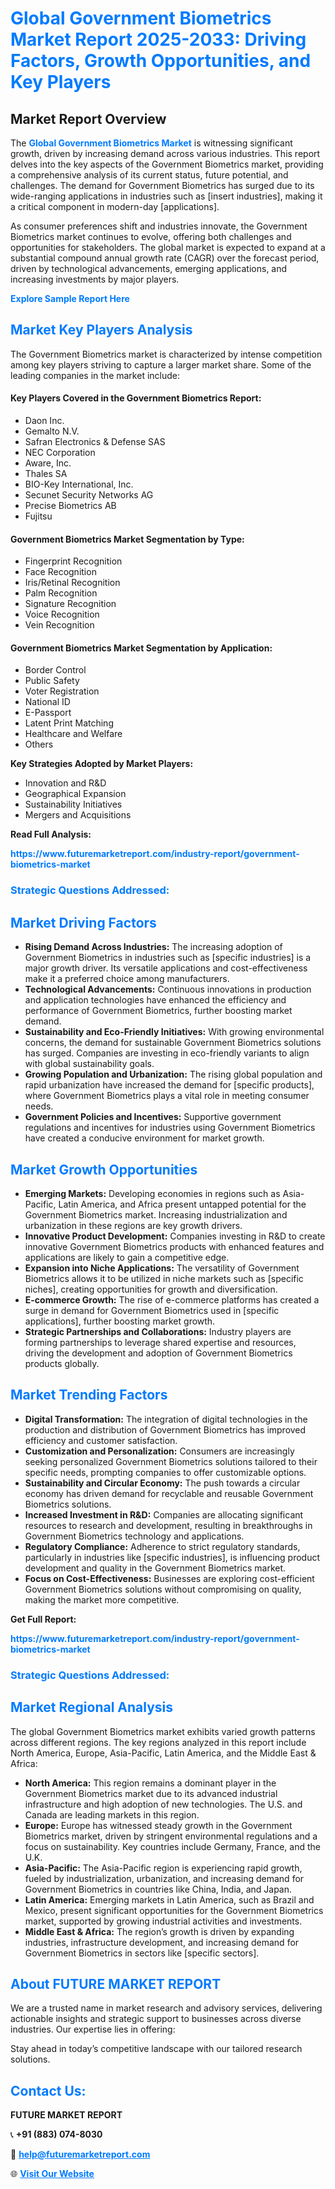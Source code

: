<h1 style="color: #007BFF;">Global Government Biometrics Market Report 2025-2033: Driving Factors, Growth Opportunities, and Key Players</h1>

<section id="overview">
<h2>Market Report Overview</h2>
<p>The <a href="https://www.futuremarketreport.com/industry-report/government-biometrics-market" style="color: #007BFF; text-decoration: none;"><strong>Global Government Biometrics Market</strong></a> is witnessing significant growth, driven by increasing demand across various industries. This report delves into the key aspects of the Government Biometrics market, providing a comprehensive analysis of its current status, future potential, and challenges. The demand for Government Biometrics has surged due to its wide-ranging applications in industries such as [insert industries], making it a critical component in modern-day [applications].</p>
<p>As consumer preferences shift and industries innovate, the Government Biometrics market continues to evolve, offering both challenges and opportunities for stakeholders. The global market is expected to expand at a substantial compound annual growth rate (CAGR) over the forecast period, driven by technological advancements, emerging applications, and increasing investments by major players.</p>
</section>

<section id="overview">
<p><a href="https://www.futuremarketreport.com/request-sample/reportId=87063" style="color: #007BFF; text-decoration: none;"><strong>Explore Sample Report Here</strong></a></p>
</section>

<section id="key-players">
<h2 style="color: #007BFF;">Market Key Players Analysis</h2>
<p>The Government Biometrics market is characterized by intense competition among key players striving to capture a larger market share. Some of the leading companies in the market include:</p>
<h4>Key Players Covered in the Government Biometrics Report:</h4>
<ul><li>Daon Inc.</li><li>Gemalto N.V.</li><li>Safran Electronics &amp; Defense SAS</li><li>NEC Corporation</li><li>Aware, Inc.</li><li>Thales SA</li><li>BIO-Key International, Inc.</li><li>Secunet Security Networks AG</li><li>Precise Biometrics AB</li><li>Fujitsu</li></ul>
<h4>Government Biometrics Market Segmentation by Type:</h4>
<ul><li>Fingerprint Recognition</li><li>Face Recognition</li><li>Iris/Retinal Recognition</li><li>Palm Recognition</li><li>Signature Recognition</li><li>Voice Recognition</li><li>Vein Recognition</li></ul>

<h4>Government Biometrics Market Segmentation by Application:</h4>
<ul><li>Border Control</li><li>Public Safety</li><li>Voter Registration</li><li>National ID</li><li>E-Passport</li><li>Latent Print Matching</li><li>Healthcare and Welfare</li><li>Others</li></ul>
<p><strong>Key Strategies Adopted by Market Players:</strong></p>
<ul>
<li>Innovation and R&D</li>
<li>Geographical Expansion</li>
<li>Sustainability Initiatives</li>
<li>Mergers and Acquisitions</li>
</ul>
</section>

<section>
<p><strong>Read Full Analysis: </strong></p><a href="https://www.futuremarketreport.com/industry-report/government-biometrics-market" style="color: #007BFF; text-decoration: none;"><strong>https://www.futuremarketreport.com/industry-report/government-biometrics-market</strong></a>
<h3 style="color: #007BFF;">Strategic Questions Addressed:</h3>
</section>

<section id="driving-factors">
<h2 style="color: #007BFF;">Market Driving Factors</h2>
<ul>
<li><strong>Rising Demand Across Industries:</strong> The increasing adoption of Government Biometrics in industries such as [specific industries] is a major growth driver. Its versatile applications and cost-effectiveness make it a preferred choice among manufacturers.</li>
<li><strong>Technological Advancements:</strong> Continuous innovations in production and application technologies have enhanced the efficiency and performance of Government Biometrics, further boosting market demand.</li>
<li><strong>Sustainability and Eco-Friendly Initiatives:</strong> With growing environmental concerns, the demand for sustainable Government Biometrics solutions has surged. Companies are investing in eco-friendly variants to align with global sustainability goals.</li>
<li><strong>Growing Population and Urbanization:</strong> The rising global population and rapid urbanization have increased the demand for [specific products], where Government Biometrics plays a vital role in meeting consumer needs.</li>
<li><strong>Government Policies and Incentives:</strong> Supportive government regulations and incentives for industries using Government Biometrics have created a conducive environment for market growth.</li>
</ul>
</section>

<section id="growth-opportunities">
<h2 style="color: #007BFF;">Market Growth Opportunities</h2>
<ul>
<li><strong>Emerging Markets:</strong> Developing economies in regions such as Asia-Pacific, Latin America, and Africa present untapped potential for the Government Biometrics market. Increasing industrialization and urbanization in these regions are key growth drivers.</li>
<li><strong>Innovative Product Development:</strong> Companies investing in R&D to create innovative Government Biometrics products with enhanced features and applications are likely to gain a competitive edge.</li>
<li><strong>Expansion into Niche Applications:</strong> The versatility of Government Biometrics allows it to be utilized in niche markets such as [specific niches], creating opportunities for growth and diversification.</li>
<li><strong>E-commerce Growth:</strong> The rise of e-commerce platforms has created a surge in demand for Government Biometrics used in [specific applications], further boosting market growth.</li>
<li><strong>Strategic Partnerships and Collaborations:</strong> Industry players are forming partnerships to leverage shared expertise and resources, driving the development and adoption of Government Biometrics products globally.</li>
</ul>
</section>

<section id="trending-factors">
<h2 style="color: #007BFF;">Market Trending Factors</h2>
<ul>
<li><strong>Digital Transformation:</strong> The integration of digital technologies in the production and distribution of Government Biometrics has improved efficiency and customer satisfaction.</li>
<li><strong>Customization and Personalization:</strong> Consumers are increasingly seeking personalized Government Biometrics solutions tailored to their specific needs, prompting companies to offer customizable options.</li>
<li><strong>Sustainability and Circular Economy:</strong> The push towards a circular economy has driven demand for recyclable and reusable Government Biometrics solutions.</li>
<li><strong>Increased Investment in R&D:</strong> Companies are allocating significant resources to research and development, resulting in breakthroughs in Government Biometrics technology and applications.</li>
<li><strong>Regulatory Compliance:</strong> Adherence to strict regulatory standards, particularly in industries like [specific industries], is influencing product development and quality in the Government Biometrics market.</li>
<li><strong>Focus on Cost-Effectiveness:</strong> Businesses are exploring cost-efficient Government Biometrics solutions without compromising on quality, making the market more competitive.</li>
</ul>
</section>

<section>
<p><strong>Get Full Report: </strong></p><a href="https://www.futuremarketreport.com/industry-report/government-biometrics-market" style="color: #007BFF; text-decoration: none;"><strong>https://www.futuremarketreport.com/industry-report/government-biometrics-market</strong></a>
<h3 style="color: #007BFF;">Strategic Questions Addressed:</h3>
</section>


<section id="regional-analysis">
<h2 style="color: #007BFF;">Market Regional Analysis</h2>
<p>The global Government Biometrics market exhibits varied growth patterns across different regions. The key regions analyzed in this report include North America, Europe, Asia-Pacific, Latin America, and the Middle East & Africa:</p>
<ul>
<li><strong>North America:</strong> This region remains a dominant player in the Government Biometrics market due to its advanced industrial infrastructure and high adoption of new technologies. The U.S. and Canada are leading markets in this region.</li>
<li><strong>Europe:</strong> Europe has witnessed steady growth in the Government Biometrics market, driven by stringent environmental regulations and a focus on sustainability. Key countries include Germany, France, and the U.K.</li>
<li><strong>Asia-Pacific:</strong> The Asia-Pacific region is experiencing rapid growth, fueled by industrialization, urbanization, and increasing demand for Government Biometrics in countries like China, India, and Japan.</li>
<li><strong>Latin America:</strong> Emerging markets in Latin America, such as Brazil and Mexico, present significant opportunities for the Government Biometrics market, supported by growing industrial activities and investments.</li>
<li><strong>Middle East & Africa:</strong> The region’s growth is driven by expanding industries, infrastructure development, and increasing demand for Government Biometrics in sectors like [specific sectors].</li>
</ul>
</section>

<footer>
<h2 style="color: #007BFF;">About FUTURE MARKET REPORT</h2>
<p>We are a trusted name in market research and advisory services, delivering actionable insights and strategic support to businesses across diverse industries. Our expertise lies in offering:</p>

<p>Stay ahead in today’s competitive landscape with our tailored research solutions.</p>

<h2 style="color: #007BFF;">Contact Us:</h2>
<p><strong>FUTURE MARKET REPORT</strong></p>
<p>📞 <strong>+91 (883) 074-8030</strong></p>
<p>📧 <strong><a href="mailto:help@futuremarketreport.com" style="color: #007BFF;">help@futuremarketreport.com</a></strong></p>
<p>🌐 <strong><a href="https://www.futuremarketreport.com/" style="color: #007BFF;">Visit Our Website</a></strong></p>
</footer>